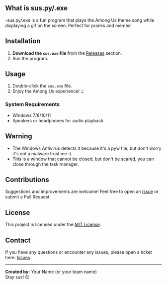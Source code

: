## What is sus.py/.exe
-sus.py/.exe is a fun program that plays the Among Us theme song while displaying a gif on the screen. Perfect for pranks and memes!

## Installation

1. **Download the `sus.exe` file** from the [Releases](https://github.com/ufo-lab/among-us-sus/releases) section.
2.   Run the program.

## Usage

1. Double-click the `sus.exe` file.
2. Enjoy the Among Us experience! ඞ

### System Requirements
- Windows 7/8/10/11
- Speakers or headphones for audio playback

## Warning
- The Windows Antivirus detects it because it's a pyw file, but don't worry it's not a malware trust me :).
- This is a window that cannot be closed, but don't be scared, you can close through the task manager.

## Contributions
Suggestions and improvements are welcome! Feel free to open an [Issue](https://github.com/yourusername/sus.exe/issues) or submit a Pull Request.

## License
This project is licensed under the [MIT License](LICENSE).

## Contact
If you have any questions or encounter any issues, please open a ticket here: [Issues](https://github.com/yourusername/sus.exe/issues).

---

**Created by:** Your Name (or your team name)  
Stay sus! 😉
